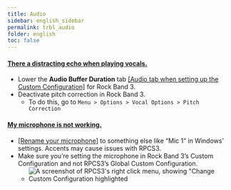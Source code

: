 ```yaml
---
title: Audio
sidebar: english_sidebar
permalink: trbl_audio
folder: english
toc: false
---
```


<div class="panel-group" id="accordion">
                    <div class="panel panel-default">
                        <div class="panel-heading">
                            <h4 class="panel-title">
                                <a class="noCrossRef accordion-toggle" data-toggle="collapse" data-parent="#accordion" href="#mic-echo">There a distracting echo when playing vocals.</a>
                            </h4>
                        </div>
                        <div id="mic-echo" class="panel-collapse collapse noCrossRef">
                            <div class="panel-body">
<ul>
<li>Lower the <strong>Audio Buffer Duration</strong> tab <a href="https://rb3pc.milohax.org/english/customconfiguration/#audio">[Audio tab when setting up the Custom Configuration]</a> for Rock Band 3.</li>
<li>Deactivate pitch correction in Rock Band 3.
<ul>
<li>To do this, go to <code>Menu &gt; Options &gt; Vocal Options &gt; Pitch Correction</code></li>
</ul>
</li>
</ul>
                            </div>
                        </div>
                    </div>
                    <!-- /.panel -->
                                        <div class="panel panel-default">
                        <div class="panel-heading">
                            <h4 class="panel-title">
                                <a class="noCrossRef accordion-toggle" data-toggle="collapse" data-parent="#accordion" href="#mic-isnt-working">My microphone is not working.</a>
                            </h4>
                        </div>
                        <div id="mic-isnt-working" class="panel-collapse collapse noCrossRef">
                            <div class="panel-body">
<ul>
<li><a href="https://www.majorgeeks.com/content/page/how_to_rename_your_sound_input_or_output_devices.html">[Rename your microphone]</a> to something else like “Mic 1” in Windows’ settings. Accents may cause issues with RPCS3.</li>
<li>Make sure you’re setting the microphone in Rock Band 3’s Custom Configuration and not RPCS3’s Global Custom Configuration.
<ul>
<li><img src="https://carlmylo.github.io/docu-rpcs3/images/trbl/audio/custnotglobal.png" alt="A screenshot of RPCS3's right click menu, showing &quot;Change Custom Configuration highlighted" title="RPCS3"></li>
</ul>
</li>
</ul>
                            </div>
                        </div>
                    </div>
                    <!-- /.panel -->
</div>
<!-- /.panel-group -->